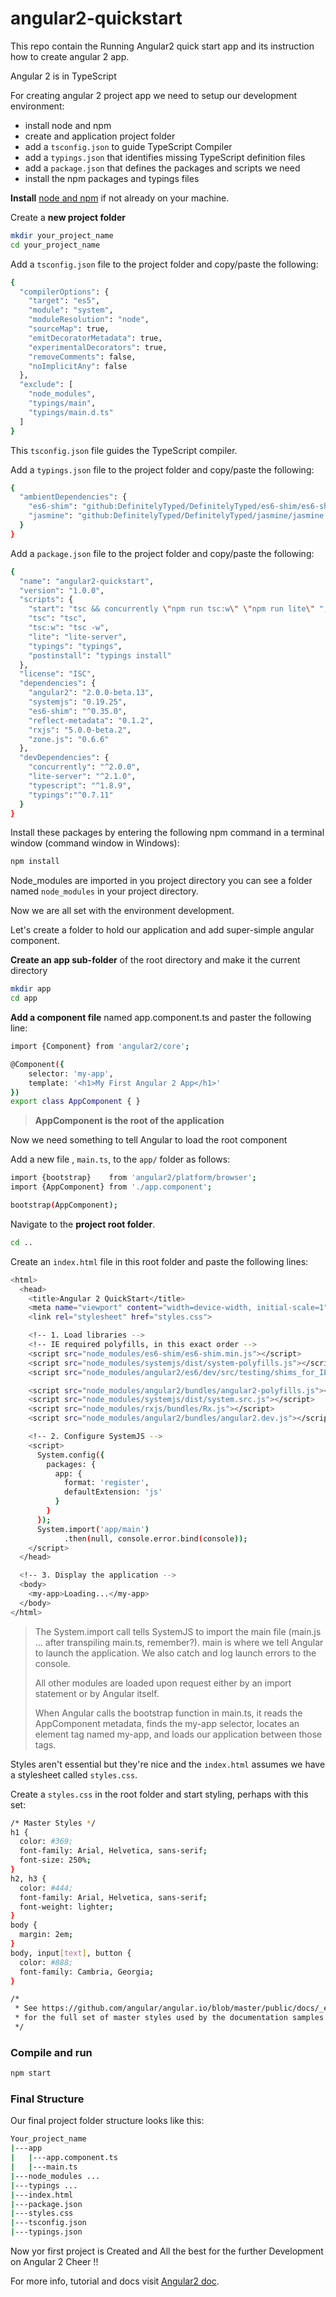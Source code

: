 # angular2-quickstart
This repo contain the Running Angular2 quick start app and its instruction how to create angular 2 app.

Angular 2 is in TypeScript

For creating angular 2 project app we need to setup our development environment:
	
- install node and npm
- create and application project folder
- add a `tsconfig.json` to guide TypeScript Compiler
- add a `typings.json` that identifies missing  TypeScript definition files
- add a `package.json` that defines the packages and scripts we need
- install the npm packages and typings files

**Install** [node and npm] if not already on your machine.

Create a **new project folder**

```sh
mkdir your_project_name
cd your_project_name
```

Add a `tsconfig.json` file to the project folder and copy/paste the following:

```sh
{
  "compilerOptions": {
    "target": "es5",
    "module": "system",
    "moduleResolution": "node",
    "sourceMap": true,
    "emitDecoratorMetadata": true,
    "experimentalDecorators": true,
    "removeComments": false,
    "noImplicitAny": false
  },
  "exclude": [
    "node_modules",
    "typings/main",
    "typings/main.d.ts"
  ]
}
```
This `tsconfig.json` file guides the TypeScript compiler.

Add a `typings.json` file to the project folder and copy/paste the following:

```sh
{
  "ambientDependencies": {
    "es6-shim": "github:DefinitelyTyped/DefinitelyTyped/es6-shim/es6-shim.d.ts#7de6c3dd94feaeb21f20054b9f30d5dabc5efabd",
    "jasmine": "github:DefinitelyTyped/DefinitelyTyped/jasmine/jasmine.d.ts#7de6c3dd94feaeb21f20054b9f30d5dabc5efabd"
  }
}
```

Add a `package.json` file to the project folder and copy/paste the following:

```sh
{
  "name": "angular2-quickstart",
  "version": "1.0.0",
  "scripts": {
    "start": "tsc && concurrently \"npm run tsc:w\" \"npm run lite\" ",    
    "tsc": "tsc",
    "tsc:w": "tsc -w",
    "lite": "lite-server",
    "typings": "typings",
    "postinstall": "typings install" 
  },
  "license": "ISC",
  "dependencies": {
    "angular2": "2.0.0-beta.13",
    "systemjs": "0.19.25",
    "es6-shim": "^0.35.0",
    "reflect-metadata": "0.1.2",
    "rxjs": "5.0.0-beta.2",
    "zone.js": "0.6.6"
  },
  "devDependencies": {
    "concurrently": "^2.0.0",
    "lite-server": "^2.1.0",
    "typescript": "^1.8.9",
    "typings":"^0.7.11"
  }
}
```
Install these packages by entering the following npm command in a terminal window (command window in Windows):

```sh
npm install
```

Node_modules are imported in you project directory you can see a folder named `node_modules` in your project directory.

Now we are all set with the environment development. 



Let's create a folder to hold our application and add super-simple angular component.

**Create an app sub-folder** of the root directory and make it the current directory

```sh
mkdir app
cd app
```

**Add a component file** named app.component.ts and paster the following line:

```sh
import {Component} from 'angular2/core';

@Component({
    selector: 'my-app',
    template: '<h1>My First Angular 2 App</h1>'
})
export class AppComponent { }
```

> **AppComponent is the root of the application**

Now we need something to tell Angular to load the root component

Add a new file , `main.ts`, to the `app/` folder as follows:

```sh
import {bootstrap}    from 'angular2/platform/browser';
import {AppComponent} from './app.component';

bootstrap(AppComponent);
```

Navigate to the **project root folder**.

```sh
cd ..
```

Create an `index.html` file in this root folder and paste the following lines:

```sh
<html>
  <head>
    <title>Angular 2 QuickStart</title>
    <meta name="viewport" content="width=device-width, initial-scale=1">    
    <link rel="stylesheet" href="styles.css">

    <!-- 1. Load libraries -->
    <!-- IE required polyfills, in this exact order -->
    <script src="node_modules/es6-shim/es6-shim.min.js"></script>
    <script src="node_modules/systemjs/dist/system-polyfills.js"></script>
    <script src="node_modules/angular2/es6/dev/src/testing/shims_for_IE.js"></script>   

    <script src="node_modules/angular2/bundles/angular2-polyfills.js"></script>
    <script src="node_modules/systemjs/dist/system.src.js"></script>
    <script src="node_modules/rxjs/bundles/Rx.js"></script>
    <script src="node_modules/angular2/bundles/angular2.dev.js"></script>

    <!-- 2. Configure SystemJS -->
    <script>
      System.config({
        packages: {        
          app: {
            format: 'register',
            defaultExtension: 'js'
          }
        }
      });
      System.import('app/main')
            .then(null, console.error.bind(console));
    </script>
  </head>

  <!-- 3. Display the application -->
  <body>
    <my-app>Loading...</my-app>
  </body>
</html>
```

>The System.import call tells SystemJS to import the main file (main.js ... after transpiling 
>main.ts, remember?). main is where we tell Angular to launch the application. We also catch and 
>log launch errors to the console.
>
>All other modules are loaded upon request either by an import statement or by Angular itself.
>
>**<my-app>**
>
>When Angular calls the bootstrap function in main.ts, it reads the AppComponent metadata, finds 
>the my-app selector, locates an element tag named my-app, and loads our application between 
>those tags.


Styles aren't essential but they're nice and the `index.html` assumes we have a stylesheet called `styles.css`.

Create a `styles.css` in the root folder and start styling, perhaps with this set:

```sh
/* Master Styles */
h1 {
  color: #369; 
  font-family: Arial, Helvetica, sans-serif;   
  font-size: 250%;
}
h2, h3 { 
  color: #444;
  font-family: Arial, Helvetica, sans-serif;   
  font-weight: lighter;
}
body { 
  margin: 2em; 
}
body, input[text], button { 
  color: #888; 
  font-family: Cambria, Georgia; 
}

/* 
 * See https://github.com/angular/angular.io/blob/master/public/docs/_examples/styles.css
 * for the full set of master styles used by the documentation samples
 */
```

### Compile and run

```sh
npm start
```

### Final Structure

Our final project folder structure looks like this:

```sh
Your_project_name
|---app
|   |---app.component.ts
|   |---main.ts
|---node_modules ...
|---typings ...
|---index.html
|---package.json
|---styles.css
|---tsconfig.json
|---typings.json
```

Now yor first project is Created and All the best for the further Development on Angular 2 Cheer !!

For more info, tutorial and docs visit [Angular2 doc]. 

[node and npm]: <https://nodejs.org/en/download/>
[Angular2 doc]: <https://angular.io/docs/ts/latest/>
[tsconfig.json]: <#tsconfig>

